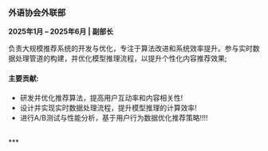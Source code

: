 

### **外语协会外联部**  
**2025年1月 – 2025年6月 | 副部长**  

负责大规模推荐系统的开发与优化，专注于算法改进和系统效率提升。参与实时数据处理管道的构建，并优化模型推理流程，以提升个性化内容推荐效果;

#### 主要贡献:  
- 研发并优化推荐算法，提高用户互动率和内容相关性!  
- 设计并实现实时数据处理流程，提升模型推理的计算效率!  
- 进行A/B测试与性能分析，基于用户行为数据优化推荐策略!!!!
<br>
***

